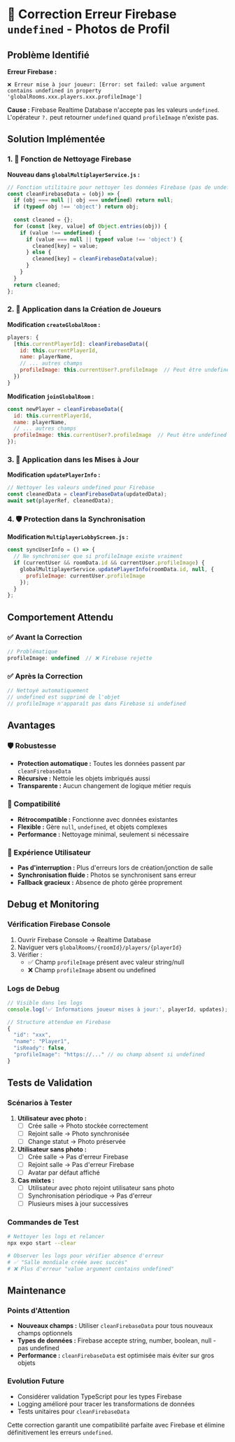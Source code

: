 # 🚫 Correction Erreur Firebase `undefined` - Photos de Profil

## Problème Identifié

**Erreur Firebase :**
```
❌ Erreur mise à jour joueur: [Error: set failed: value argument contains undefined in property 'globalRooms.xxx.players.xxx.profileImage']
```

**Cause :** Firebase Realtime Database n'accepte pas les valeurs `undefined`. L'opérateur `?.` peut retourner `undefined` quand `profileImage` n'existe pas.

## Solution Implémentée

### 1. 🧹 Fonction de Nettoyage Firebase

**Nouveau dans `globalMultiplayerService.js` :**
```javascript
// Fonction utilitaire pour nettoyer les données Firebase (pas de undefined)
const cleanFirebaseData = (obj) => {
  if (obj === null || obj === undefined) return null;
  if (typeof obj !== 'object') return obj;
  
  const cleaned = {};
  for (const [key, value] of Object.entries(obj)) {
    if (value !== undefined) {
      if (value === null || typeof value !== 'object') {
        cleaned[key] = value;
      } else {
        cleaned[key] = cleanFirebaseData(value);
      }
    }
  }
  return cleaned;
};
```

### 2. 🔧 Application dans la Création de Joueurs

**Modification `createGlobalRoom` :**
```javascript
players: {
  [this.currentPlayerId]: cleanFirebaseData({
    id: this.currentPlayerId,
    name: playerName,
    // ... autres champs
    profileImage: this.currentUser?.profileImage  // Peut être undefined
  })
}
```

**Modification `joinGlobalRoom` :**
```javascript
const newPlayer = cleanFirebaseData({
  id: this.currentPlayerId,
  name: playerName,
  // ... autres champs  
  profileImage: this.currentUser?.profileImage  // Peut être undefined
});
```

### 3. 🔄 Application dans les Mises à Jour

**Modification `updatePlayerInfo` :**
```javascript
// Nettoyer les valeurs undefined pour Firebase
const cleanedData = cleanFirebaseData(updatedData);
await set(playerRef, cleanedData);
```

### 4. 🛡️ Protection dans la Synchronisation

**Modification `MultiplayerLobbyScreen.js` :**
```javascript
const syncUserInfo = () => {
  // Ne synchroniser que si profileImage existe vraiment
  if (currentUser && roomData.id && currentUser.profileImage) {
    globalMultiplayerService.updatePlayerInfo(roomData.id, null, {
      profileImage: currentUser.profileImage
    });
  }
};
```

## Comportement Attendu

### ✅ Avant la Correction
```javascript
// Problématique
profileImage: undefined  // ❌ Firebase rejette
```

### ✅ Après la Correction
```javascript
// Nettoyé automatiquement
// undefined est supprimé de l'objet
// profileImage n'apparaît pas dans Firebase si undefined
```

## Avantages

### 🛡️ Robustesse
- **Protection automatique :** Toutes les données passent par `cleanFirebaseData`
- **Récursive :** Nettoie les objets imbriqués aussi
- **Transparente :** Aucun changement de logique métier requis

### 🔄 Compatibilité
- **Rétrocompatible :** Fonctionne avec données existantes
- **Flexible :** Gère `null`, `undefined`, et objets complexes
- **Performance :** Nettoyage minimal, seulement si nécessaire

### 📱 Expérience Utilisateur
- **Pas d'interruption :** Plus d'erreurs lors de création/jonction de salle
- **Synchronisation fluide :** Photos se synchronisent sans erreur
- **Fallback gracieux :** Absence de photo gérée proprement

## Debug et Monitoring

### Vérification Firebase Console
1. Ouvrir Firebase Console → Realtime Database
2. Naviguer vers `globalRooms/{roomId}/players/{playerId}`
3. Vérifier : 
   - ✅ Champ `profileImage` présent avec valeur string/null
   - ❌ Champ `profileImage` absent ou undefined

### Logs de Debug
```javascript
// Visible dans les logs
console.log('✅ Informations joueur mises à jour:', playerId, updates);

// Structure attendue en Firebase
{
  "id": "xxx",
  "name": "Player1", 
  "isReady": false,
  "profileImage": "https://..." // ou champ absent si undefined
}
```

## Tests de Validation

### Scénarios à Tester

1. **Utilisateur avec photo :**
   - [ ] Crée salle → Photo stockée correctement
   - [ ] Rejoint salle → Photo synchronisée
   - [ ] Change statut → Photo préservée

2. **Utilisateur sans photo :**
   - [ ] Crée salle → Pas d'erreur Firebase
   - [ ] Rejoint salle → Pas d'erreur Firebase  
   - [ ] Avatar par défaut affiché

3. **Cas mixtes :**
   - [ ] Utilisateur avec photo rejoint utilisateur sans photo
   - [ ] Synchronisation périodique → Pas d'erreur
   - [ ] Plusieurs mises à jour successives

### Commandes de Test
```bash
# Nettoyer les logs et relancer
npx expo start --clear

# Observer les logs pour vérifier absence d'erreur
# ✅ "Salle mondiale créée avec succès"  
# ❌ Plus d'erreur "value argument contains undefined"
```

## Maintenance

### Points d'Attention
- **Nouveaux champs :** Utiliser `cleanFirebaseData` pour tous nouveaux champs optionnels
- **Types de données :** Firebase accepte string, number, boolean, null - pas undefined
- **Performance :** `cleanFirebaseData` est optimisée mais éviter sur gros objets

### Evolution Future
- Considérer validation TypeScript pour les types Firebase
- Logging amélioré pour tracer les transformations de données
- Tests unitaires pour `cleanFirebaseData`

Cette correction garantit une compatibilité parfaite avec Firebase et élimine définitivement les erreurs `undefined`.

